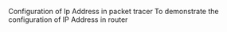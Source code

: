 Configuration of Ip Address in packet tracer
To demonstrate the configuration of IP Address in router 
